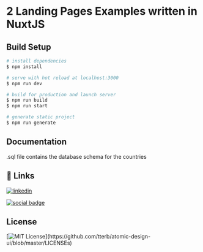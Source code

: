 # 2 Landing  Pages Examples written in NuxtJS

## Build Setup

```bash
# install dependencies
$ npm install

# serve with hot reload at localhost:3000
$ npm run dev

# build for production and launch server
$ npm run build
$ npm run start

# generate static project
$ npm run generate
```

## Documentation
.sql file contains the database schema for the countries


## 🔗 Links
[![linkedin](https://img.shields.io/badge/LinkedIn-0A66C2?style=social&logo=linkedin&logoColor=blue)](https://www.linkedin.com/)

[![social badge](https://img.shields.io/badge/Instagram-E4405F?style=social&logo=instagram&logoColor=blue)](https://www.instagram.com/darkunicode)

## License
[![MIT License](https://img.shields.io/apm/l/atomic-design-ui.svg?)](https://github.com/tterb/atomic-design-ui/blob/master/LICENSEs)
